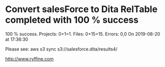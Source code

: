 # Convert salesForce to Dita RelTable completed with 100 % success

100 % success. Projects: 0+1=1.  Files: 0+15=15. Errors: 0,0  On 2019-08-20 at 17:36:30



Please see: aws s3 sync s3://salesforce.dita/results4/

http://www.ryffine.com
